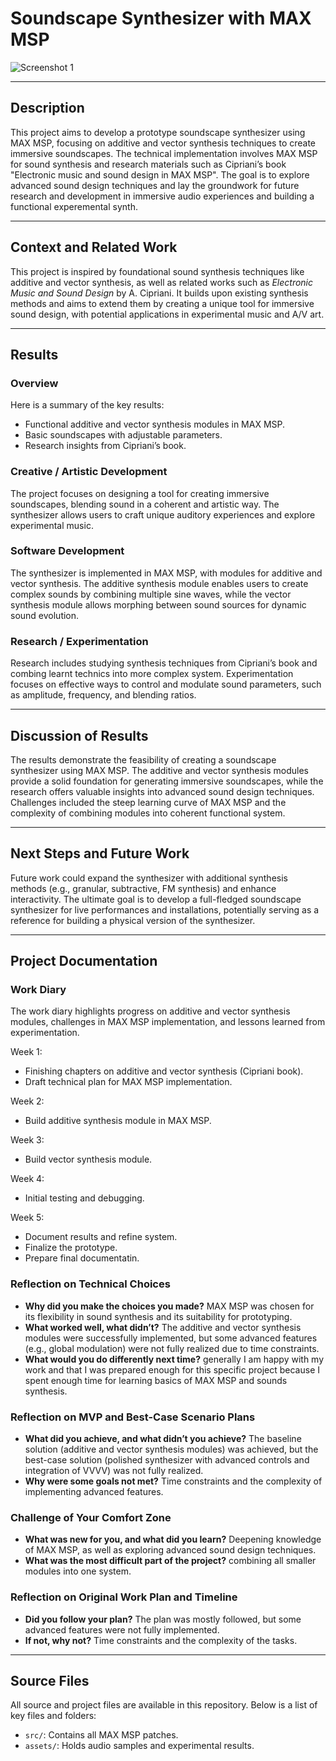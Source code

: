# Soundscape Synthesizer with MAX MSP

![Screenshot 1](/https://github.com/ctechfilmuniversity/project_ws2425_first_term/blob/main/vasilkova/pics/Screenshot1.png )

---

## Description

This project aims to develop a prototype soundscape synthesizer using MAX MSP, focusing on additive and vector synthesis techniques to create immersive soundscapes. The technical implementation involves MAX MSP for sound synthesis and research materials such as Cipriani’s book "Electronic music and sound design in MAX MSP". The goal is to explore advanced sound design techniques and lay the groundwork for future research and development in immersive audio experiences and building a functional experemental synth.

---

## Context and Related Work

This project is inspired by foundational sound synthesis techniques like additive and vector synthesis, as well as related works such as *Electronic Music and Sound Design* by A. Cipriani. It builds upon existing synthesis methods and aims to extend them by creating a unique tool for immersive sound design, with potential applications in experimental music and A/V art.

---

## Results

### Overview
Here is a summary of the key results:
- Functional additive and vector synthesis modules in MAX MSP.
- Basic soundscapes with adjustable parameters.
- Research insights from Cipriani’s book.

### Creative / Artistic Development
The project focuses on designing a tool for creating immersive soundscapes, blending sound in a coherent and artistic way. The synthesizer allows users to craft unique auditory experiences and explore experimental music.

### Software Development
The synthesizer is implemented in MAX MSP, with modules for additive and vector synthesis. The additive synthesis module enables users to create complex sounds by combining multiple sine waves, while the vector synthesis module allows morphing between sound sources for dynamic sound evolution.

### Research / Experimentation
Research includes studying synthesis techniques from Cipriani’s book and combing learnt technics into more complex system. Experimentation focuses on effective ways to control and modulate sound parameters, such as amplitude, frequency, and blending ratios.

---

## Discussion of Results

The results demonstrate the feasibility of creating a soundscape synthesizer using MAX MSP. The additive and vector synthesis modules provide a solid foundation for generating immersive soundscapes, while the research offers valuable insights into advanced sound design techniques. Challenges included the steep learning curve of MAX MSP and the complexity of combining modules into coherent functional system.

---

## Next Steps and Future Work

Future work could expand the synthesizer with additional synthesis methods (e.g., granular, subtractive, FM synthesis) and enhance interactivity. The ultimate goal is to develop a full-fledged soundscape synthesizer for live performances and installations, potentially serving as a reference for building a physical version of the synthesizer.

---

## Project Documentation

### Work Diary
The work diary highlights progress on additive and vector synthesis modules, challenges in MAX MSP implementation, and lessons learned from experimentation.

Week 1:

- Finishing chapters on additive and vector synthesis (Cipriani book).
- Draft technical plan for MAX MSP implementation.
  
Week 2:

- Build additive synthesis module in MAX MSP.
  
Week 3:

- Build vector synthesis module.
  
Week 4:

- Initial testing and debugging.

Week 5:

- Document results and refine system.
- Finalize the prototype.
- Prepare final documentatin.


### Reflection on Technical Choices
- **Why did you make the choices you made?** MAX MSP was chosen for its flexibility in sound synthesis and its suitability for prototyping.
- **What worked well, what didn’t?** The additive and vector synthesis modules were successfully implemented, but some advanced features (e.g., global modulation) were not fully realized due to time constraints.
- **What would you do differently next time?** generally I am happy with my work and that I was prepared enough for this specific project because I spent enough time for learning basics of MAX MSP and sounds synthesis.

### Reflection on MVP and Best-Case Scenario Plans
- **What did you achieve, and what didn’t you achieve?** The baseline solution (additive and vector synthesis modules) was achieved, but the best-case solution (polished synthesizer with advanced controls and integration of VVVV) was not fully realized.
- **Why were some goals not met?** Time constraints and the complexity of implementing advanced features.

### Challenge of Your Comfort Zone
- **What was new for you, and what did you learn?** Deepening knowledge of MAX MSP, as well as exploring advanced sound design techniques.
- **What was the most difficult part of the project?** combining all smaller modules into one system.

### Reflection on Original Work Plan and Timeline
- **Did you follow your plan?** The plan was mostly followed, but some advanced features were not fully implemented.
- **If not, why not?** Time constraints and the complexity of the tasks.

---

## Source Files

All source and project files are available in this repository. Below is a list of key files and folders:

- `src/`: Contains all MAX MSP patches.
- `assets/`: Holds audio samples and experimental results.


